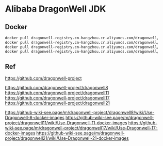 # Alibaba DragonWell JDK

## Docker

```bash
docker pull dragonwell-registry.cn-hangzhou.cr.aliyuncs.com/dragonwell/dragonwell:21
docker pull dragonwell-registry.cn-hangzhou.cr.aliyuncs.com/dragonwell/dragonwell:21-anolis
docker pull dragonwell-registry.cn-hangzhou.cr.aliyuncs.com/dragonwell/dragonwell:21-standard-ga-anolis
docker pull dragonwell-registry.cn-hangzhou.cr.aliyuncs.com/dragonwell/dragonwell:21.0.1.0.1.12-standard-ga-anolis
```

## Ref

https://github.com/dragonwell-project

https://github.com/dragonwell-project/dragonwell8
https://github.com/dragonwell-project/dragonwell11
https://github.com/dragonwell-project/dragonwell17
https://github.com/dragonwell-project/dragonwell21

https://github-wiki-see.page/m/dragonwell-project/dragonwell8/wiki/Use-Dragonwell-8-docker-images
https://github-wiki-see.page/m/dragonwell-project/dragonwell11/wiki/Use-Dragonwell-11-docker-images
https://github-wiki-see.page/m/dragonwell-project/dragonwell17/wiki/Use-Dragonwell-17-docker-images
https://github-wiki-see.page/m/dragonwell-project/dragonwell21/wiki/Use-Dragonwell-21-docker-images
